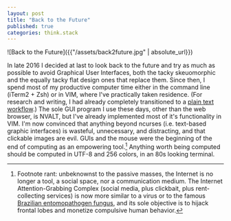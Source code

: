 ```yaml
---
layout: post
title: "Back to the Future"
published: true
categories: think.stack
---
```


![Back to the Future]({{"/assets/back2future.jpg" | absolute_url}})

In late 2016 I decided at last to look back to the future and try as much as possible to avoid Graphical User Interfaces, both the tacky skeuomorphic and the equally tacky flat design ones that replace them. Since then, I spend most of my productive computer time either in the command line (iTerm2 + Zsh) or in VIM, where I've practically taken residence. (For research and writing, I had already completely transitioned to a [plain text workflow](https://programminghistorian.org/en/lessons/sustainable-authorship-in-plain-text-using-pandoc-and-markdown).) The sole GUI program I use these days, other than the web browser, is NVALT, but I've already implemented most of it's functionality in VIM. I'm now convinced that anything beyond ncurses (i.e. text-based graphic interfaces) is wasteful, unnecessary, and  distracting, and that clickable images are evil. GUIs and the mouse were the beginning of the end of computing as an empowering tool.[^1] Anything worth being computed should be computed in UTF-8 and 256 colors, in an 80s looking terminal. 

[^1]: Footnote rant: unbeknownst to the passive masses, the Internet is no longer a tool, a social space, nor a communication medium. The Internet Attention-Grabbing Complex (social media, plus clickbait, plus rent-collecting services) is now more similar to a virus or to the famous [Brazilian entomopathogen fungus](https://www.google.com/url?sa=t&rct=j&q=&esrc=s&source=web&cd=1&ved=2ahUKEwjhx-rI5OzcAhXSl-AKHUO7Ci8QFjAAegQIBBAB&url=https%3A%2F%2Fwww.theatlantic.com%2Fscience%2Farchive%2F2017%2F11%2Fhow-the-zombie-fungus-takes-over-ants-bodies-to-control-their-minds%2F545864%2F&usg=AOvVaw0UEdi-8GR1bPNdUaHSwcf8), and its sole objective is to hijack frontal lobes and monetize compulsive human behavior. 

